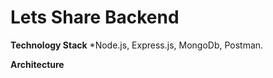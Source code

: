 # Lets Share Backend

**Technology Stack**
 *Node.js, Express.js, MongoDb, Postman. 
 
**Architecture**
